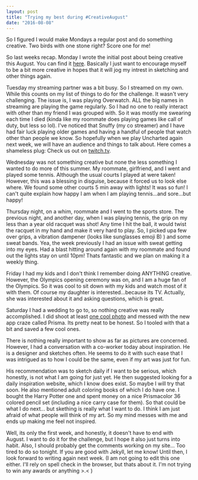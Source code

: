 ```yaml
---
layout: post
title: "Trying my best during #CreativeAugust"
date: "2016-08-08"
---
```


So I figured I would make Mondays a regular post and do something creative. Two birds with one stone right? Score one for me!

So last weeks recap. Monday I wrote the initial post about being creative this August. You can find it [here](http://andydelso.com/blog/2016/08/01/artistic-august-2016). Basically I just want to encourage myself to be a bit more creative in hopes that it will jog my intrest in sketching and other things again.

Tuesday my streaming partner was a bit busy. So I streamed on my own. While this counts on my list of things to do for the challenge. It wasn't very challenging. The issue is, I was playing Overwatch. ALL the big names in streaming are playing the game regularly. So I had no one to really interact with other than my friend I was grouped with. So it was mostly me swearing each time I died (kinda like my roommate does playing games like call of duty, but less so lol). I've noticed that Snuffy (my co streamer) and I have had fair luck playing older games and having a handful of people that watch other than people we know. So hopefully when we play Uncharted again next week, we will have an audience and things to talk about. Here comes a shameless plug: Check us out on [twitch.tv](http://twitch.tv/ddaypunk06).

Wednesday was not something creative but none the less something I wanted to do more of this summer. My roommate, girlfriend, and I went and played some tennis. Although the usual courts I played at were taken! However, this was a blessing in disguise, because it forced us to look else where. We found some other courts 5 min away with lights! It was so fun! I can't quite explain how happy I am when I am playing tennis...and sore...but happy!

Thursday night, on a whim, roommate and I went to the sports store. The previous night, and another day, when I was playing tennis, the grip on my less than a year old racquet was shot! Any time I hit the ball, it would twist the racquet in my hand and make it very hard to play. So, I picked upa few over grips, a vibration dampener (looks like sunglasses emoji B) ) and some sweat bands. Yea, the week previously I had an issue with sweat getting into my eyes. Had a blast hitting around again with my roommate and found out the lights stay on until 10pm! Thats fantastic and we plan on making it a weekly thing.

Friday I had my kids and I don't think I remember doing ANYTHING creative. However, the Olympics opening ceremony was on, and I am a huge fan of the Olympics. So it was cool to sit down with my kids and watch most of it with them. Of course my daughter is interested...because its TV. Actually, she was interested about it and asking questions, which is great.

Saturday I had a wedding to go to, so nothing creative was really accomplished. I did shoot at least [one cool photo](https://www.instagram.com/p/BIxi8qCD8-tH6bnWU75v8KBscCySAknWj0AVSM0/?taken-by=thedelso) and messed with the new app craze called Prisma. Its pretty neat to be honest. So I tooled with that a bit and saved a few cool ones.


There is nothing really important to show as far as pictures are concerned. However, I had a conversation with a co-worker today about inspiration. He is a designer and sketches often. He seems to do it with such ease that I was intrigued as to how I could be the same, even if my art was just for fun.

His recommendation was to sketch daily if I want to be serious, which honestly, is not what I am going for just yet. He then suggested looking for a daily inspiration website, which I know does exist. So maybe I will try that soon. He also mentioned adult coloring books of which I do have one. I bought the Harry Potter one and spent money on a nice Prismacolor 36 colored pencil set (including a nice carry case for them). So that could be what I do next... but skething is really what I want to do. I think I am just afraid of what people will think of my art. So my mind messes with me and ends up making me feel not inspired.

Well, its only the first week, and honestly, it doesn't have to end with August. I want to do it for the challenge, but I hope it also just turns into habit. Also, I should probably get the comments working on my site... Too tired to do so tonight. If you are good with Jekyll, let me know! Until then, I look forward to writing again next week. (I am not going to edit this one either. I'll rely on spell check in the browser, but thats about it. I'm not trying to win any awards or anything >.< )
